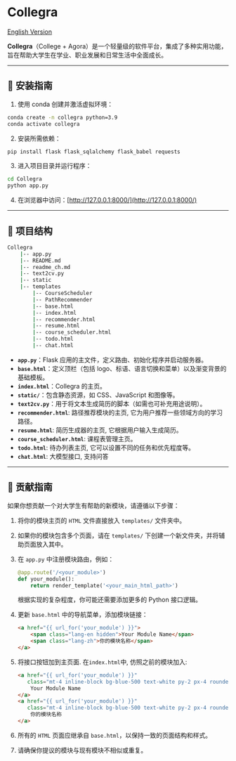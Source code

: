 # Collegra

[English Version](README.md)

**Collegra**（College + Agora）是一个轻量级的软件平台，集成了多种实用功能，旨在帮助大学生在学业、职业发展和日常生活中全面成长。

---

## 🚀 安装指南

1. 使用 conda 创建并激活虚拟环境：
```bash
conda create -n collegra python=3.9
conda activate collegra
```

2. 安装所需依赖：
```bash
pip install flask flask_sqlalchemy flask_babel requests
```

3. 进入项目目录并运行程序：
```bash
cd Collegra
python app.py
```

4. 在浏览器中访问：[http://127.0.0.1:8000/](http://127.0.0.1:8000/)

---

## 📁 项目结构

```bash
Collegra
    |-- app.py
    |-- README.md
    |-- readme_ch.md
    |-- text2cv.py
    |-- static
    |-- templates
        |-- CourseScheduler
        |-- PathRecommender
        |-- base.html
        |-- index.html
        |-- recommender.html
        |-- resume.html
        |-- course_scheduler.html
        |-- todo.html
        |-- chat.html
```

- **`app.py`**：Flask 应用的主文件，定义路由、初始化程序并启动服务器。
- **`base.html`**：定义顶栏（包括 logo、标语、语言切换和菜单）以及渐变背景的基础模板。
- **`index.html`**：Collegra 的主页。
- **`static/`**：包含静态资源，如 CSS、JavaScript 和图像等。
- **`text2cv.py`**：用于将文本生成简历的脚本（如需也可补充用途说明）。
- **`recommender.html`**: 路径推荐模块的主页, 它为用户推荐一些领域方向的学习路径。
- **`resume.html`**: 简历生成器的主页, 它根据用户输入生成简历。
- **`course_scheduler.html`**: 课程表管理主页。
- **`todo.html`**: 待办列表主页, 它可以设置不同的任务和优先程度等。
- **`chat.html`**: 大模型接口, 支持问答

---

## 🤝 贡献指南

如果你想贡献一个对大学生有帮助的新模块，请遵循以下步骤：

1. 将你的模块主页的 `HTML` 文件直接放入 `templates/` 文件夹中。
2. 如果你的模块包含多个页面，请在 `templates/` 下创建一个新文件夹，并将辅助页面放入其中。
3. 在 `app.py` 中注册模块路由，例如：
   ```python
   @app.route('/<your_module>')
   def your_module():
       return render_template('<your_main_html_path>')
   ```
   根据实现的复杂程度，你可能还需要添加更多的 Python 接口逻辑。

4. 更新 `base.html` 中的导航菜单，添加模块链接：
   ```html
   <a href="{{ url_for('your_module') }}">
       <span class="lang-en hidden">Your Module Name</span>
       <span class="lang-zh">你的模块名称</span>
   </a>
   ```
5. 将接口按钮加到主页面. 在`index.html`中, 仿照之前的模块加入:
    ```html
    <a href="{{ url_for('your_module') }}"
       class="mt-4 inline-block bg-blue-500 text-white py-2 px-4 rounded hover:bg-blue-700 lang-en hidden">
        Your Module Name
    </a>
    <a href="{{ url_for('your_module') }}"
       class="mt-4 inline-block bg-blue-500 text-white py-2 px-4 rounded hover:bg-blue-700 lang-zh">
        你的模块名称
    </a>
    ```
6. 所有的 `HTML` 页面应继承自 `base.html`，以保持一致的页面结构和样式。
7. 请确保你提议的模块与现有模块不相似或重复。

